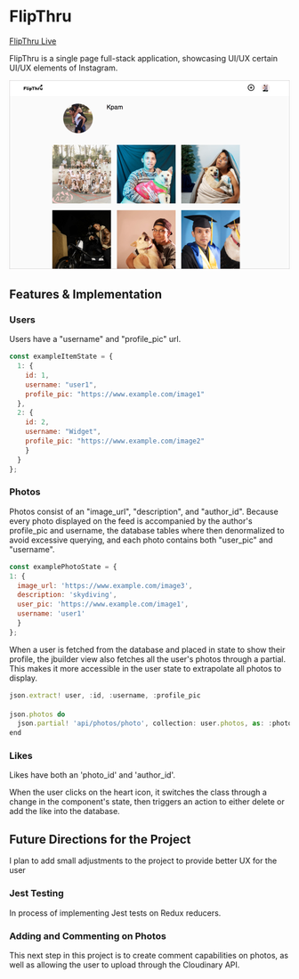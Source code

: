 # FlipThru

[FlipThru Live][host]

[host]: http://flipthru.herokuapp.com


FlipThru is a single page full-stack application, showcasing UI/UX certain UI/UX elements of Instagram.

<a href="http://flipthru.herokuapp.com">
  <img src="https://raw.githubusercontent.com/kpam92/flip_thru/master/app/assets/images/screenshot.png"/>
</a>

## Features & Implementation

### Users

  Users have a "username" and "profile_pic" url.

  ```javascript
  const exampleItemState = {
    1: {
      id: 1,
      username: "user1",
      profile_pic: "https://www.example.com/image1"
    },
    2: {
      id: 2,
      username: "Widget",
      profile_pic: "https://www.example.com/image2"
      }
    }
  };
  ```
### Photos

Photos consist of an "image_url", "description", and "author_id". Because every photo displayed on the feed is accompanied by the author's profile_pic and username, the database tables where then denormalized to avoid excessive querying, and each photo contains both "user_pic" and "username".

  ```javascript
  const examplePhotoState = {
  1: {
    image_url: 'https://www.example.com/image3',
    description: 'skydiving',
    user_pic: 'https://www.example.com/image1',
    username: 'user1'
    }
  };
  ```
When a user is fetched from the database and placed in state to show their profile, the jbuilder view also fetches all the user's photos through a partial. This makes it more accessible in the user state to extrapolate all photos to display.

  ```javascript
  json.extract! user, :id, :username, :profile_pic

  json.photos do
    json.partial! 'api/photos/photo', collection: user.photos, as: :photo
  end
  ```

### Likes

  Likes have both an 'photo_id' and 'author_id'.

  When the user clicks on the heart icon, it switches the class through a change in the component's state, then triggers an action to either delete or add the like into the database.

## Future Directions for the Project

I plan to add small adjustments to the project to provide better UX for the user

### Jest Testing

In process of implementing Jest tests on Redux reducers.

### Adding and Commenting on Photos

This next step in this project is to create comment capabilities on photos, as well as allowing the user to upload through the Cloudinary API.
